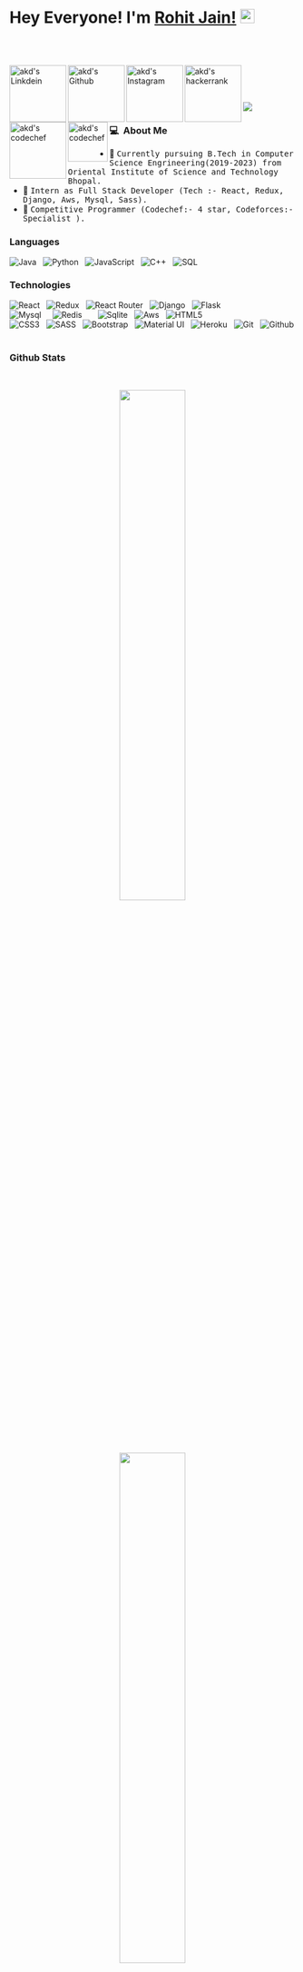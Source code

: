 # Hey Everyone! I'm [Rohit Jain!](https://github.com/Rohit0301) <img src="https://github.com/himanshusharma89/himanshusharma89/blob/master/Hi.gif" width="25px">
<br><br>

<a href="https://www.linkedin.com/in/rohitjain0301/">
  <img align="left" alt="akd's Linkdein" width="100px" src="https://img.shields.io/badge/Linkedin-0A66C2?style=for-the-badge&logo=Linkedin&logoColor=white" />
</a>
<a href="https://github.com/Rohit0301)">
  <img align="left" alt="akd's Github" width="100px" src="https://img.shields.io/badge/Github-181717?style=for-the-badge&logo=Github&logoColor=white" />
</a>
<a href="https://www.instagram.com/_r.o.h.i.t_j.a.i.n/">
  <img align="left" alt="akd's Instagram" width="100px" src="https://img.shields.io/badge/Instagram-E4405F?style=for-the-badge&logo=instagram&logoColor=white" />
</a>

<a href="https://www.hackerrank.com/rj03012002?hr_r=1">
  <img align="left" alt="akd's hackerrank" width="100px" src="https://img.shields.io/badge/HackerRank-2EC866?style=for-the-badge&logo=HackerRank&logoColor=black" />
</a>
<a href="https://www.codechef.com/users/rohit_0301">
  <img align="left" alt="akd's codechef" width="100px" src="https://img.shields.io/badge/Codechef-5B4638?style=for-the-badge&logo=CodeChef&logoColor=white" />
</a>
<a href="mailto:rj03012002@gmail.com">
  <img align="left" alt="akd's codechef" width="70px" src="https://img.shields.io/badge/Gmail-EA4335?style=for-the-badge&logo=Gmail&logoColor=white" />
</a>

<br><br><br>

![](https://github.com/amandewatnitrr/amandewatnitrr/blob/main/header_.png)



### 💻 &nbsp;About Me 

- 👷 <samp>Currently pursuing B.Tech in Computer Science Engrineering(2019-2023) from Oriental Institute of Science and Technology Bhopal.
- 💼 <samp> Intern as Full Stack Developer (Tech :- React, Redux, Django, Aws, Mysql, Sass).
- 🥇 <samp>Competitive Programmer (Codechef:- 4 star, Codeforces:- Specialist ).



### Languages

![Java](https://img.shields.io/badge/Java-yellow?style=for-the-badge&logo=Java&logoColor=white)&nbsp;&nbsp;
![Python](https://img.shields.io/badge/Python-skyblue?style=for-the-badge&logo=Python&logoColor=white)&nbsp;&nbsp;
![JavaScript](https://img.shields.io/badge/-JavaScript-orange?style=for-the-badge&logo=JavaScript&logoColor=white)&nbsp;&nbsp;
![C++](https://img.shields.io/badge/C++-00599C?style=for-the-badge&logo=c%2B%2B&logoColor=white)&nbsp;&nbsp;
![SQL](https://img.shields.io/badge/-SQL-green?style=for-the-badge&logo=MySQL&logoColor=white)&nbsp;&nbsp;


### Technologies

![React](https://img.shields.io/badge/React-333333?style=for-the-badge&logo=react&logoColor=white)&nbsp;&nbsp;
![Redux](https://img.shields.io/badge/Redux-333333?style=for-the-badge&logo=redux&logoColor=white)&nbsp;&nbsp;
![React Router](https://img.shields.io/badge/React_Router-333333?style=for-the-badge&logo=react-router&logoColor=white)&nbsp;&nbsp;
![Django](https://img.shields.io/badge/Django-333333?style=for-the-badge&logo=django&logoColor=white)&nbsp;&nbsp;
![Flask](https://img.shields.io/badge/Flask-333333?style=for-the-badge&logo=flask&logoColor=white)&nbsp;&nbsp;
<br>
![Mysql](https://img.shields.io/badge/MySQL-333333?style=for-the-badge&logo=mysql&logoColor=white)&nbsp;&nbsp;&nbsp;&nbsp;
![Redis](https://img.shields.io/badge/-Redis-333333?&logo=Redis&logoColor=white)&nbsp;&nbsp;&nbsp;&nbsp;&nbsp;&nbsp;
![Sqlite](https://img.shields.io/badge/SQLite-333333?style=for-the-badge&logo=sqlite&logoColor=white)&nbsp;&nbsp;
![Aws](https://img.shields.io/badge/Amazon_AWS-333333?style=for-the-badge&logo=amazon-aws&logoColor=white)&nbsp;&nbsp;
![HTML5](https://img.shields.io/badge/HTML5-333333?style=for-the-badge&logo=html5&logoColor=white)&nbsp;&nbsp;
<br>
![CSS3](https://img.shields.io/badge/CSS3-333333?style=for-the-badge&logo=css3&logoColor=white)&nbsp;&nbsp;
![SASS](https://img.shields.io/badge/Sass-333333?style=for-the-badge&logo=sass&logoColor=white)&nbsp;&nbsp;
![Bootstrap](https://img.shields.io/badge/Bootstrap-333333?style=for-the-badge&logo=bootstrap&logoColor=white)&nbsp;&nbsp;
![Material UI](https://img.shields.io/badge/Material--UI-333333?style=for-the-badge&logo=material-ui&logoColor=white)&nbsp;&nbsp;
![Heroku](https://img.shields.io/badge/Heroku-333333?style=for-the-badge&logo=heroku&logoColor=white)&nbsp;&nbsp;
![Git](https://img.shields.io/badge/Git-333333?style=for-the-badge&logo=Git&logoColor=white)&nbsp;&nbsp;
![Github](https://img.shields.io/badge/GitHub%20-333333.svg-333333?&style=for-the-badge&color=white&logoColor=white") &nbsp;&nbsp;
<br>

### Github Stats
<br>
<p align="center">
  <a href="https://github.com/Rohit0301"><span>
    <img height="48%" src="https://github-readme-stats.vercel.app/api?username=Rohit0301&count_private=true&show_icons=true&theme=radical&&include_all_commits=true"/>
    <br>
    <img width="48%" src="https://github-readme-streak-stats.herokuapp.com/?user=Rohit0301&theme=radical" />
    <br>
    <img height="180em" src="https://github-readme-stats-eight-theta.vercel.app/api/top-langs/?username=Rohit0301&hide=html,css,javascript,scss&layout=compact&langs_count=8&theme=radical"/>
    <br>
    <img align="center" src="https://github-profile-summary-cards.vercel.app/api/cards/profile-details?username=Rohit0301&theme=dracula" />
    </span></a>
</p>


<br>

### 🏆 GitHub Profile Trophy:
<p align="center">
<a href="https://github.com/ryo-ma/github-profile-trophy">
  <img width=800 src="https://github-profile-trophy.vercel.app/?username=Rohit0301&column=8&theme=onedark&no-frame=true&no-bg=true"/>
</a>
</p>

<br>


![image](https://github.com/soriano-dev/soriano-dev/blob/master/dino.gif)
